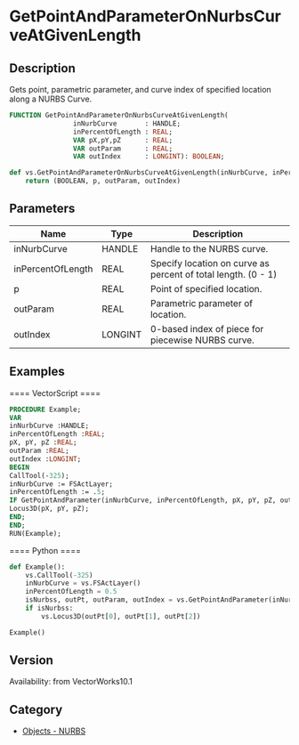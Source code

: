 # GetPointAndParameterOnNurbsCurveAtGivenLength

## Description
Gets point, parametric parameter, and curve index of specified location along a NURBS Curve.

```pascal
FUNCTION GetPointAndParameterOnNurbsCurveAtGivenLength(
				inNurbCurve       : HANDLE;
				inPercentOfLength : REAL;
				VAR pX,pY,pZ      : REAL;
				VAR outParam      : REAL;
				VAR outIndex      : LONGINT): BOOLEAN;
```

```python
def vs.GetPointAndParameterOnNurbsCurveAtGivenLength(inNurbCurve, inPercentOfLength):
    return (BOOLEAN, p, outParam, outIndex)
```

## Parameters
|Name|Type|Description|
|---|---|---|
|inNurbCurve|HANDLE|Handle to the NURBS curve.|
|inPercentOfLength|REAL|Specify location on curve as percent of total length.  (0 - 1)|
|p|REAL|Point of specified location.|
|outParam|REAL|Parametric parameter of location.|
|outIndex|LONGINT|0-based index of piece for piecewise NURBS curve.|

## Examples
==== VectorScript ====
```pascal
PROCEDURE Example;
VAR
inNurbCurve :HANDLE;
inPercentOfLength :REAL;
pX, pY, pZ :REAL;
outParam :REAL;
outIndex :LONGINT;
BEGIN
CallTool(-325);
inNurbCurve := FSActLayer;
inPercentOfLength := .5;
IF GetPointAndParameter(inNurbCurve, inPercentOfLength, pX, pY, pZ, outParam, outIndex) THEN BEGIN
Locus3D(pX, pY, pZ);
END;
END;
RUN(Example);
```
==== Python ====
```python
def Example():
	vs.CallTool(-325)
	inNurbCurve = vs.FSActLayer()
	inPercentOfLength = 0.5
	isNurbss, outPt, outParam, outIndex = vs.GetPointAndParameter(inNurbCurve, inPercentOfLength)
	if isNurbss:
		vs.Locus3D(outPt[0], outPt[1], outPt[2])

Example()
```

## Version
Availability: from VectorWorks10.1

## Category
* [Objects - NURBS](../Categories/Objects%20-%20NURBS.md)
